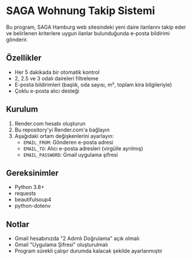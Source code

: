 # SAGA Wohnung Takip Sistemi

Bu program, SAGA Hamburg web sitesindeki yeni daire ilanlarını takip eder ve belirlenen kriterlere uygun ilanlar bulunduğunda e-posta bildirimi gönderir.

## Özellikler

- Her 5 dakikada bir otomatik kontrol
- 2, 2.5 ve 3 odalı daireleri filtreleme
- E-posta bildirimleri (başlık, oda sayısı, m², toplam kira bilgileriyle)
- Çoklu e-posta alıcı desteği

## Kurulum

1. Render.com hesabı oluşturun
2. Bu repository'yi Render.com'a bağlayın
3. Aşağıdaki ortam değişkenlerini ayarlayın:
   - `EMAIL_FROM`: Gönderen e-posta adresi
   - `EMAIL_TO`: Alıcı e-posta adresleri (virgülle ayrılmış)
   - `EMAIL_PASSWORD`: Gmail uygulama şifresi

## Gereksinimler

- Python 3.8+
- requests
- beautifulsoup4
- python-dotenv

## Notlar

- Gmail hesabınızda "2 Adımlı Doğrulama" açık olmalı
- Gmail "Uygulama Şifresi" oluşturulmalı
- Program sürekli çalışır durumda kalacak şekilde ayarlanmıştır 